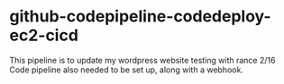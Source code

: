 # github-codepipeline-codedeploy-ec2-cicd
This pipeline is to update my wordpress website
testing with rance 2/16
Code pipeline also needed to be set up, along with a webhook.
